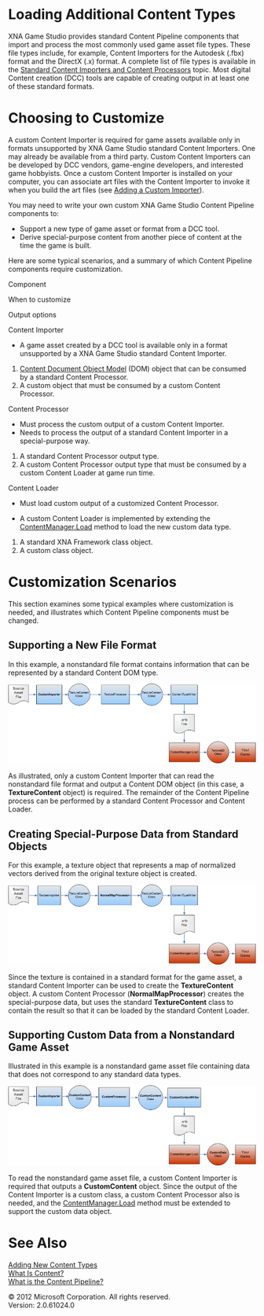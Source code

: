 ﻿

# Loading Additional Content Types

XNA Game Studio provides standard Content Pipeline components that import and process the most commonly used game asset file types. These file types include, for example, Content Importers for the Autodesk (.fbx) format and the DirectX (.x) format. A complete list of file types is available in the [Standard Content Importers and Content Processors](CP_StdImpsProcs.md) topic. Most digital Content creation (DCC) tools are capable of creating output in at least one of these standard formats.

# Choosing to Customize

A custom Content Importer is required for game assets available only in formats unsupported by XNA Game Studio standard Content Importers. One may already be available from a third party. Custom Content Importers can be developed by DCC vendors, game-engine developers, and interested game hobbyists. Once a custom Content Importer is installed on your computer, you can associate art files with the Content Importer to invoke it when you build the art files (see [Adding a Custom Importer](CP_AddCustomProcImp.md)).

You may need to write your own custom XNA Game Studio Content Pipeline components to:

*   Support a new type of game asset or format from a DCC tool.
*   Derive special-purpose content from another piece of content at the time the game is built.

Here are some typical scenarios, and a summary of which Content Pipeline components require customization.

Component

When to customize

Output options

Content Importer

*   A game asset created by a DCC tool is available only in a format unsupported by a XNA Game Studio standard Content Importer.

1.  [Content Document Object Model](CP_DOM.md) (DOM) object that can be consumed by a standard Content Processor.
2.  A custom object that must be consumed by a custom Content Processor.

Content Processor

*   Must process the custom output of a custom Content Importer.
*   Needs to process the output of a standard Content Importer in a special-purpose way.

1.  A standard Content Processor output type.
2.  A custom Content Processor output type that must be consumed by a custom Content Loader at game run time.

Content Loader

*   Must load custom output of a customized Content Processor.
    
*   A custom Content Loader is implemented by extending the [ContentManager.Load](M_Microsoft_Xna_Framework_Content_ContentManager_Load``1.md) method to load the new custom data type.
    

1.  A standard XNA Framework class object.
2.  A custom class object.

# Customization Scenarios

This section examines some typical examples where customization is needed, and illustrates which Content Pipeline components must be changed.

## Supporting a New File Format

In this example, a nonstandard file format contains information that can be represented by a standard Content DOM type.

![](CP_CustomImporter.png)

As illustrated, only a custom Content Importer that can read the nonstandard file format and output a Content DOM object (in this case, a **TextureContent** object) is required. The remainder of the Content Pipeline process can be performed by a standard Content Processor and Content Loader.

## Creating Special-Purpose Data from Standard Objects

For this example, a texture object that represents a map of normalized vectors derived from the original texture object is created.

![](CP_Sprite_Effects.png)

Since the texture is contained in a standard format for the game asset, a standard Content Importer can be used to create the **TextureContent** object. A custom Content Processor (**NormalMapProcessor**) creates the special-purpose data, but uses the standard **TextureContent** class to contain the result so that it can be loaded by the standard Content Loader.

## Supporting Custom Data from a Nonstandard Game Asset

Illustrated in this example is a nonstandard game asset file containing data that does not correspond to any standard data types.

![](CP_CustomData.png)

To read the nonstandard game asset file, a custom Content Importer is required that outputs a **CustomContent** object. Since the output of the Content Importer is a custom class, a custom Content Processor also is needed, and the [ContentManager.Load](M_Microsoft_Xna_Framework_Content_ContentManager_Load``1.md) method must be extended to support the custom data object.

# See Also

[Adding New Content Types](CP_Content_Advanced.md)  
[What Is Content?](CP_Overview.md)  
[What is the Content Pipeline?](CP_Architecture.md)  

© 2012 Microsoft Corporation. All rights reserved.  
Version: 2.0.61024.0